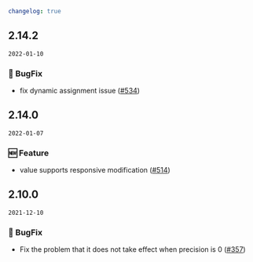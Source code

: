 ```yaml
changelog: true
```

## 2.14.2

`2022-01-10`

### 🐛 BugFix

- fix dynamic assignment issue ([#534](https://github.com/arco-design/arco-design-vue/pull/534))


## 2.14.0

`2022-01-07`

### 🆕 Feature

- value supports responsive modification ([#514](https://github.com/arco-design/arco-design-vue/pull/514))


## 2.10.0

`2021-12-10`

### 🐛 BugFix

- Fix the problem that it does not take effect when precision is 0 ([#357](https://github.com/arco-design/arco-design-vue/pull/357))

